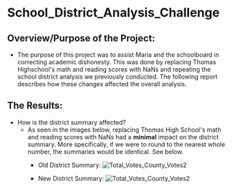 # School_District_Analysis_Challenge

## Overview/Purpose of the Project:
   * The purpose of this project was to assist Maria and the schoolboard in correcting academic dishonesty. This was done by replacing Thomas Highschool's math and reading scores with NaNs and repeating the school district analysis we previously conducted. The following report describes how these changes affected the overall analysis.
   
## The Results:
   *  How is the district summary affected?
      * As seen in the images below, replacing Thomas High School's math and reading scores with NaNs had a **minimal** impact on the district summary. More specifically, if we were to round to the nearest whole number, the summaries would be identical. See below. 
        * Old District Summary:
        ![Total_Votes_County_Votes2](Resources/Total_Votes_County_Votes2.png)
        
        * New District Summary:
        ![Total_Votes_County_Votes2](Resources/Total_Votes_County_Votes2.png)



